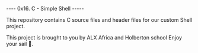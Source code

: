 ---- 0x16. C - Simple Shell ----- 


This repository contains C source files and header files for our custom Shell project.


This project is brought to you by ALX Africa and Holberton school
Enjoy your sail 🙂.
